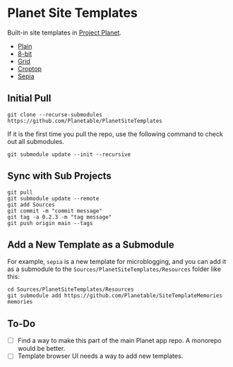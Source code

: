 # Planet Site Templates

Built-in site templates in [Project Planet](https://github.com/Planetable/Planet).

* [Plain](https://github.com/Planetable/SiteTemplatePlain)
* [8-bit](https://github.com/Planetable/SiteTemplate8bit)
* [Grid](https://github.com/Planetable/SiteTemplateGrid)
* [Croptop](https://github.com/Planetable/SiteTemplateCroptop)
* [Sepia](https://github.com/Planetable/SiteTemplateSepia)

## Initial Pull

```
git clone --recurse-submodules https://github.com/Planetable/PlanetSiteTemplates
```

If it is the first time you pull the repo, use the following command to check out all submodules.

```
git submodule update --init --recursive
```

## Sync with Sub Projects

```
git pull
git submodule update --remote
git add Sources
git commit -m "commit message"
git tag -a 0.2.3 -m "tag message"
git push origin main --tags
```

## Add a New Template as a Submodule

For example, `sepia` is a new template for microblogging, and you can add it as a submodule to the `Sources/PlanetSiteTemplates/Resources` folder like this:

```
cd Sources/PlanetSiteTemplates/Resources
git submodule add https://github.com/Planetable/SiteTemplateMemories memories
```

## To-Do

- [ ] Find a way to make this part of the main Planet app repo. A monorepo would be better.
- [ ] Template browser UI needs a way to add new templates.